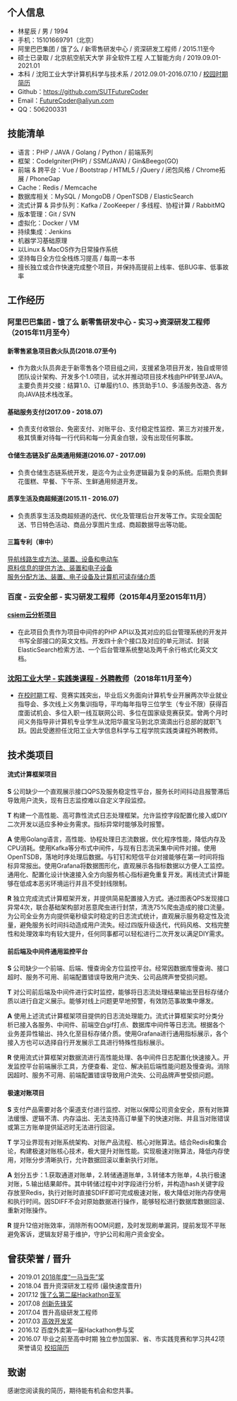## 个人信息
* 林星辰 / 男 / 1994
* 手机：15101669791（北京）
* 阿里巴巴集团 / 饿了么 / 新零售研发中心 / 资深研发工程师 / 2015.11至今
* 硕士已录取 / 北京航空航天大学 非全软件工程 人工智能方向 / 2019.09.01-2021.01
* 本科 / 沈阳工业大学计算机科学与技术系 / 2012.09.01-2016.07.10 / [校园时期简历](https://github.com/SUTFutureCoder/resume/blob/master/README_SCHOOL_VER.md)
* Github：<https://github.com/SUTFutureCoder>
* Email：<FutureCoder@aliyun.com>
* QQ：506200331


## 技能清单
* 语言：PHP / JAVA / Golang / Python / 前端系列
* 框架：CodeIgniter(PHP) / SSM(JAVA) / Gin&Beego(GO)
* 前端 & 跨平台：Vue / Bootstrap / HTML5 / jQuery / 闭包风格 / Chrome拓展 / PhoneGap
* Cache：Redis / Memcache
* 数据库相关：MySQL / MongoDB / OpenTSDB / ElasticSearch
* 流式计算 & 异步队列：Kafka / ZooKeeper / 多线程、协程计算 / RabbitMQ
* 版本管理：Git / SVN
* 虚拟化：Docker / VM
* 持续集成：Jenkins
* 机器学习基础原理
* 以Linux & MacOS作为日常操作系统 
* 坚持每日全方位全栈练习提高 / 每周一本书
* 擅长独立或合作快速完成整个项目，并保持高提前上线率、低BUG率、低事故率


## 工作经历
### 阿里巴巴集团 - 饿了么 新零售研发中心 - 实习→资深研发工程师（2015年11月至今）
#### 新零售紧急项目救火队员(2018.07至今)
* 作为救火队员奔走于新零售各个项目组之间，支援紧急项目开发，独自或带领团队设计架构、开发多个1.0项目，试水并推动项目技术栈由PHP转至JAVA。主要负责并交接：结算1.0、订单履约1.0、拣货助手1.0、多活服务改造、各方向JAVA技术栈改革。

#### 基础服务支付(2017.09 - 2018.07)
* 负责支付收银台、免密支付、对账平台、支付稳定性监控、第三方对接开发，极其慎重对待每一行代码和每一分真金白银，没有出现任何事故。

#### 仓储生态链及扩品类通用频道(2016.07 - 2017.09)
* 负责仓储生态链系统开发，是迄今为止业务逻辑最为复杂的系统。后期负责鲜花蛋糕、早餐、下午茶、生鲜通用频道开发。

#### 质享生活及商超频道(2015.11 - 2016.07)
* 负责质享生活及商超频道的迭代、优化及管理后台开发等工作。实现全国配送、节日特色活动、商品分享图片生成、商超数据导出等功能。

#### 三篇专利（审中）
[导航线路生成方法、装置、设备和电动车](http://www.soopat.com/Patent/201710596785)   
[原料信息的提供方法、装置和电子设备](http://www.soopat.com/Patent/201710560336)  
[服务分配方法、装置、电子设备及计算机可读存储介质](http://www.soopat.com/Patent/201810164044)

### 百度 - 云安全部 - 实习研发工程师（2015年4月至2015年11月）
#### [csiem云分析项目](http://xi.baidu.com/)
* 在此项目负责作为项目中间件的PHP API以及其对应的后台管理系统的开发并书写全部接口的英文文档。开发四十余个接口及对应的单元测试、封装ElasticSearch检索方法、一个后台管理系统整站及两千余行格式化英文文档。 

### [沈阳工业大学 - 实践类课程 - 外聘教师](https://github.com/SUTFutureCoder/resume/blob/master/TeacherOfSUT.jpeg)（2018年11月至今）
* [在校时期](https://github.com/SUTFutureCoder/resume/blob/master/README_SCHOOL_VER.md)工程、竞赛实践突出，毕业后义务面向计算机专业开展两次毕业就业指导会、多次线上义务集训指导，平均每年指导三位学生（专业不限）获得百度面试机会、多位入职一线互联网公司、多位在国家级竞赛获奖。曾两个月时间义务指导非计算机专业学生从沈阳华晨宝马到北京滴滴出行总部的就职飞跃。因此受邀担任沈阳工业大学信息科学与工程学院实践类课程外聘教师。


## 技术类项目
#### 流式计算框架项目
**S** 公司缺少一个直观展示接口QPS及服务稳定性平台，服务长时间抖动且报警滞后导致用户流失，现有日志监控难以自定义字段监控。 

**T** 构建一个高性能、高可靠性流式日志处理框架。允许监控字段配置化接入或DIY二次开发以适应多种业务需求。指标异常时能够及时报警。  

**A** 使用Golang语言，高性能、协程处理日志流数据，优化程序性能，降低内存及CPU消耗。使用Kafka等分布式中间件，与现有日志流采集中间件对接。使用OpenTSDB，落地时序处理后数据。与钉钉和短信平台对接能够在第一时间将指标异常报出。使用Grafana将数据图形化，直观展示各指标数据以方便人工监控。通用化、配置化设计快速接入全方向服务核心指标避免重复开发。离线流式计算能够在低成本恶劣环境运行并且不受封线限制。  

**R** 独立完成流式计算框架开发，并提供简易配置接入方式。通过图表QPS发现接口异常4次，联合基础架构部对恶意爬虫进行封禁，清洗75%爬虫造成的接口流量。为公司全业务方向提供毫秒级实时稳定的日志流式统计，直观展示服务稳定性及流量，避免服务长时间抖动造成用户流失。经过四版升级迭代，代码风格、文档完整性和处理效率均有较大提升，任何同事都可以轻松进行二次开发以满足DIY需求。  

#### 前后端及中间件通用监控平台
**S** 公司缺少一个前端、后端、慢查询全方位监控平台。经常因数据库慢查询、接口超时、服务不可用、前端配置错误导致用户流失、公司品牌声誉受损问题。 

**T** 对公司前后端及中间件进行实时监控，能够将日志流处理结果输出至目标存储介质以进行自定义展示。能够对线上问题更早地预警，有效防范事故集中爆发。  

**A** 使用上述流式计算框架项目提供的日志流处理能力。流式计算框架实时分类分析已接入各服务、中间件、前端空白gif打点、数据库中间件等日志流。根据各个业务差异性输出、持久化至目标存储介质。使用Grafana进行通用指标展示，各个接入方也可以选择自行开发展示工具进行特殊性指标展示。  

**R** 使用流式计算框架对数据流进行高性能处理、各中间件日志配置化快速接入。开发监控平台前端展示工具，方便查看、定位、解决前后端性能问题及慢查询。消除因超时、服务不可用、前端配置错误导致用户流失、公司品牌声誉受损问题。

#### 极速对账项目
**S** 支付产品需要对各个渠道支付进行监控、对账以保障公司资金安全，原有对账算法缓慢、逻辑不清、内存溢出、无法支持高订单量下的快速对账、并且当对账错误或第三方账单提供延迟时无法进行回滚。 
 
**T** 学习业界现有对账系统架构、对账产品流程、核心对账算法。结合Redis和集合论，构建极速对账核心技术，极大提升对账性能。实现极速对账算法，降低内存使用，对账分步清晰执行，允许数据回滚以重新执行对账。
  
**A** 划分五步：1.获取通道对账单，2.转储通道账单，3.转储本方账单，4.执行极速对账，5.输出结果邮件。其中转储过程中对字段进行分析，并构造hash关键字段存放至Redis，执行对账时直接SDIFF即可完成极速对账，极大降低对账内存使用和执行时间。因SDIFF不会对原始数据进行操作，能够轻松进行数据库数据回滚、重新对账操作。 
 
**R** 提升12倍对账效率，消除所有OOM问题，及时发现刷单漏洞，提前发现不平账避免客诉，逻辑友好易于维护，守护公司和用户资金安全。  


## 曾获荣誉 / 晋升
* 2019.01 [2018年度“一马当先”奖](https://github.com/SUTFutureCoder/resume/blob/master/TakeTheLead.jpeg)
* 2018.04 晋升资深研发工程师 (最快速度晋升)
* 2017.12 [饿了么第二届Hackathon亚军](https://github.com/SUTFutureCoder/resume/blob/master/hackathon2nd.jpeg)
* 2017.08 [创新先锋奖](https://github.com/SUTFutureCoder/resume/blob/master/innovation_pioneer.jpeg)
* 2017.04 晋升高级研发工程师
* 2017.03 [高效开发奖](https://github.com/SUTFutureCoder/resume/blob/master/efficient_development.jpeg)
* 2016.12 百度外卖第一届Hackathon参与奖
* 2016.07 毕业之前至高中时期 独立参加国家、省、市实践竞赛和学习共42项荣誉请见 [校招简历](https://github.com/SUTFutureCoder/resume/blob/master/README_SCHOOL_VER.md)



## 致谢
感谢您阅读我的简历，期待能有机会和您共事。
